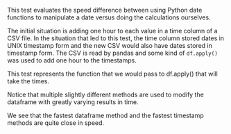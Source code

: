 This test evaluates the speed difference between using Python date functions
to manipulate a date versus doing the calculations ourselves.

The initial situation is adding one hour to each value in a time column of a
CSV file.  In the situation that led to this test, the time column stored dates
in UNIX timestamp form and the new CSV would also have dates stored in timestamp
form.  The CSV is read by pandas and some kind of `df.apply()` was used to
add one hour to the timestamps.

This test represents the function that we would pass to df.apply() that will
take the times.

Notice that multiple slightly different methods are used to modify the dataframe
with greatly varying results in time.

We see that the fastest dataframe method and the fastest timestamp methods are
quite close in speed.
